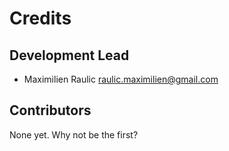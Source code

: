 # Credits

## Development Lead

* Maximilien Raulic <raulic.maximilien@gmail.com>

## Contributors

None yet. Why not be the first?
